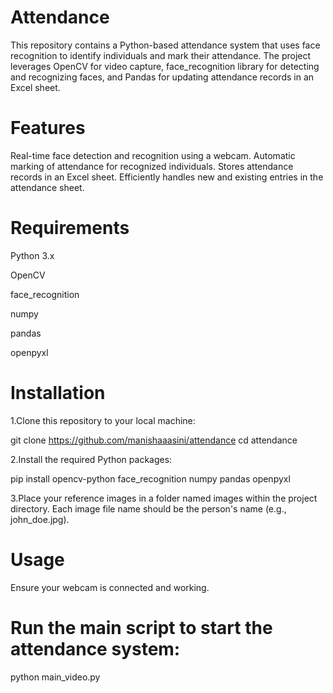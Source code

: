 # Attendance
This repository contains a Python-based attendance system that uses face recognition to identify individuals and mark their attendance. The project leverages OpenCV for video capture, face_recognition library for detecting and recognizing faces, and Pandas for updating attendance records in an Excel sheet.

# Features

Real-time face detection and recognition using a webcam.
Automatic marking of attendance for recognized individuals.
Stores attendance records in an Excel sheet.
Efficiently handles new and existing entries in the attendance sheet.

# Requirements
Python 3.x

OpenCV

face_recognition

numpy

pandas

openpyxl

# Installation

1.Clone this repository to your local machine:

git clone https://github.com/manishaaasini/attendance
cd attendance

2.Install the required Python packages:

pip install opencv-python face_recognition numpy pandas openpyxl

3.Place your reference images in a folder named images within the project directory. Each image file name should be the person's name (e.g., john_doe.jpg).

# Usage
Ensure your webcam is connected and working.

# Run the main script to start the attendance system:

python main_video.py
